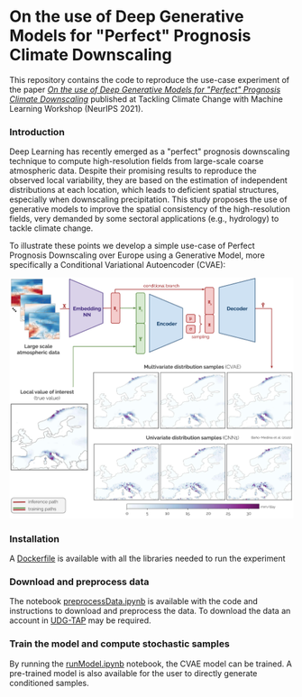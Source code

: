 # On the use of Deep Generative Models for "Perfect" Prognosis Climate Downscaling

This repository contains the code to reproduce the use-case experiment of the paper [*On the use of Deep Generative Models for "Perfect" Prognosis Climate Downscaling*](https://www.climatechange.ai/papers/neurips2021/67) published at Tackling Climate Change with Machine Learning Workshop (NeurIPS 2021).

### Introduction

Deep Learning has recently emerged as a "perfect" prognosis downscaling technique to compute high-resolution fields from large-scale coarse atmospheric data. Despite their promising results to reproduce the observed local variability, they are based on the estimation of independent distributions at each location, which leads to deficient spatial structures, especially when downscaling precipitation. This study proposes the use of generative models to improve the spatial consistency of the high-resolution fields, very demanded by some sectoral applications (e.g., hydrology) to tackle climate change.

To illustrate these points we develop a simple use-case of Perfect Prognosis Downscaling over Europe using a Generative Model, more specifically a Conditional Variational Autoencoder (CVAE):

![CVAE model](https://github.com/jgonzalezab/CVAE-PP-Downscaling/blob/main/CVAE/figures/figurePaper.jpg)

### Installation
A [Dockerfile](https://github.com/jgonzalezab/CVAE-PP-Downscaling/blob/main/Dockerfile) is available with all the libraries needed to run the experiment

### Download and preprocess data

The notebook [preprocessData.ipynb](https://github.com/jgonzalezab/CVAE-PP-Downscaling/blob/main/CVAE/preprocessData.ipynb) is available with the code and instructions to download and preprocess the data. To download the data an account in [UDG-TAP](http://meteo.unican.es/udg-tap/home) may be required.

### Train the model and compute stochastic samples

By running the [runModel.ipynb](https://github.com/jgonzalezab/CVAE-PP-Downscaling/blob/main/CVAE/runModel.ipynb) notebook, the CVAE model can be trained. A pre-trained model is also available for the user to directly generate conditioned samples.
